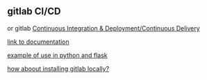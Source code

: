 ## gitlab CI/CD

or gitlab [Continuous Integration & Deployment/Continuous Delivery](https://about.gitlab.com/features/gitlab-ci-cd/)

[link to documentation](https://docs.gitlab.com/ee/ci/quick_start/README.html)

[example of use in python and flask](https://medium.com/@farshid.ghods/using-gitlab-ci-feature-to-build-and-test-python-flask-application-and-mongodb-6e2de21a4219)


[how aboout installing gitlab locally?](https://about.gitlab.com/pricing/)
